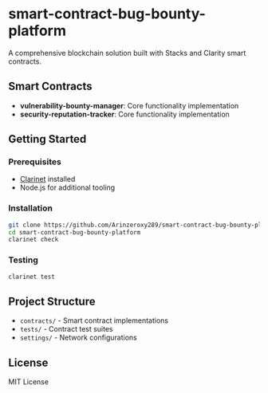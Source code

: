 # smart-contract-bug-bounty-platform

A comprehensive blockchain solution built with Stacks and Clarity smart contracts.

## Smart Contracts

- **vulnerability-bounty-manager**: Core functionality implementation
- **security-reputation-tracker**: Core functionality implementation

## Getting Started

### Prerequisites
- [Clarinet](https://github.com/hirosystems/clarinet) installed
- Node.js for additional tooling

### Installation
```bash
git clone https://github.com/Arinzeroxy289/smart-contract-bug-bounty-platform.git
cd smart-contract-bug-bounty-platform
clarinet check
```

### Testing
```bash
clarinet test
```

## Project Structure
- `contracts/` - Smart contract implementations
- `tests/` - Contract test suites
- `settings/` - Network configurations

## License
MIT License
